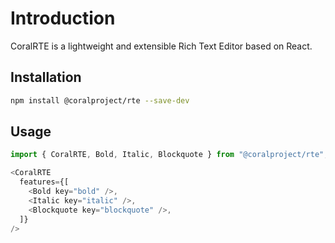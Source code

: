 # Introduction

CoralRTE is a lightweight and extensible Rich Text Editor based on React.

## Installation

```bash
npm install @coralproject/rte --save-dev
```

## Usage

```js
import { CoralRTE, Bold, Italic, Blockquote } from "@coralproject/rte";

<CoralRTE
  features={[
    <Bold key="bold" />,
    <Italic key="italic" />,
    <Blockquote key="blockquote" />,
  ]}
/>
```
